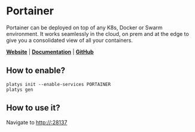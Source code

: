 # Portainer

Portainer can be deployed on top of any K8s, Docker or Swarm environment. It works seamlessly in the cloud, on prem and at the edge to give you a consolidated view of all your containers.

**[Website](https://www.portainer.io/)** | **[Documentation](https://docs.portainer.io/)** | **[GitHub](https://github.com/portainer/portainer)**

## How to enable?

```
platys init --enable-services PORTAINER
platys gen
```

## How to use it?

Navigate to <http://:28137>